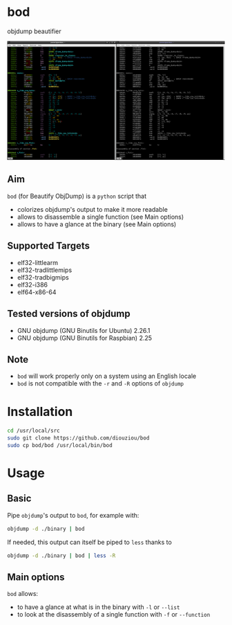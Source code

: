 # bod
objdump beautifier

![screenshot](screenshot.png)

## Aim
`bod` (for Beautify ObjDump) is a `python` script that
* colorizes objdump's output to make it more readable
* allows to disassemble a single function (see Main options)
* allows to have a glance at the binary (see Main options)

## Supported Targets

* elf32-littlearm
* elf32-tradlittlemips
* elf32-tradbigmips
* elf32-i386
* elf64-x86-64

## Tested versions of objdump

* GNU objdump (GNU Binutils for Ubuntu) 2.26.1
* GNU objdump (GNU Binutils for Raspbian) 2.25

## Note

* `bod` will work properly only on a system using an English locale
* `bod` is not compatible with the `-r` and `-R` options of `objdump`

# Installation

``` bash
cd /usr/local/src
sudo git clone https://github.com/diouziou/bod
sudo cp bod/bod /usr/local/bin/bod
```

# Usage

## Basic

Pipe `objdump`'s output to `bod`, for example with:

``` bash
objdump -d ./binary | bod
```

If needed, this output can itself be piped to `less` thanks to

``` bash
objdump -d ./binary | bod | less -R
```

## Main options

`bod` allows:
* to have a glance at what is in the binary with `-l` or `--list`
* to look at the disassembly of a single function with `-f` or `--function`
